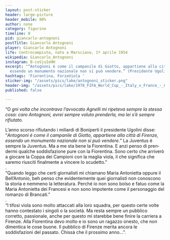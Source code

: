 ```yaml
---
layout: post-sticker
header: large-picture
header_mobile: 80%
author: none
category: figurine
timeline: 0
pid: giancarlo-antognoni
postTitle: Giancarlo Antognoni
player: Giancarlo Antognoni
life: Centrocampista, nato a Marsciano, 1º aprile 1954
wikipedia: Giancarlo_Antognoni
instagram: B-coSjuIeHH
excerpt: "“Antognoni è co­me il campanile di Giotto, appar­tiene alla città di Firenze,
  essen­do un monumento nazionale non si può vendere.” (Presidente Ugolini)"
hashtags: 'Fiorentina, ForzaViola '
sticker-img: "/assets/pics/lake/antognoni_sticker.png"
header-img: "/assets/pics/lake/1978_FIFA_World_Cup_-_Italy_v_France_-_Giancarlo_Antognoni_shooting.jpg"
published: false

---
```

“O _gni volta che incontravo l’avvocato Agnelli mi ripeteva sempre la stessa cosa: caro Antognoni, avrei sempre voluto prenderla, ma lei s’è sempre rifiutato._  
  
L’anno scorso rifiutando i mi­liardi di Boniperti il presidente Ugolini disse: “_Antognoni è co­me il campanile di Giotto, appar­tiene alla città di Firenze, essen­do un monumento nazionale non si può vendere._” La Juventus è sempre la Juven­tus. Ma a me sta bene la Fiorentina. E anzi penso di pren­dermi qualche soddisfazione pu­re con la Fiorentina. Sono certo che arriverò a giocare la Coppa dei Campioni con la maglia vio­la, il che significa che saremo riusciti finalmente a vincere lo scudetto.”  
.  
“Quando leggo che certi giornalisti mi chiamano Maria Antonietta oppure il Bell’Antonio, beh penso che evidentemente quei gior­nalisti non conoscono la storia e nemmeno la letteratura. Perché io non sono bolso e fatuo come la Maria Antonietta dei Francesi e non sono impotente come il personaggio del romanzo di Brancati.”  
.  
“I tifosi viola sono molto attaccati alla loro squadra, per questo certe volte hanno contestato i singoli o la società. Ma resta sempre un pubblico corretto, passionale, anche per questo mi starebbe bene finire la carriera a Firenze. Alla Fiorentina devo molto e io sono un ragazzo onesto, che non dimentica le cose buone. Il pubblico di Firenze merita ancora le soddisfazioni del passato. Chissà che il prossimo anno…”.
